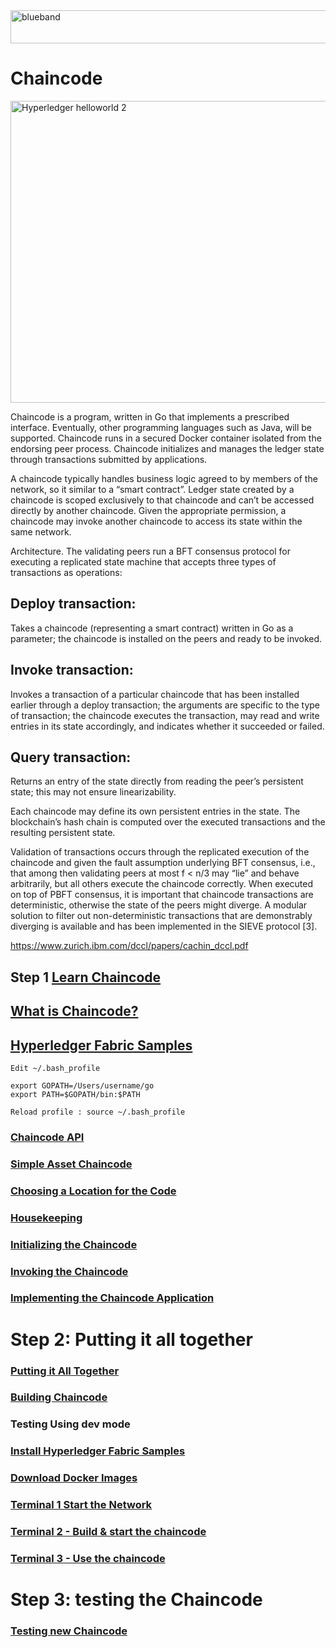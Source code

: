 <img src="https://farm5.staticflickr.com/4503/37148677233_71edc5a37b_o.png" width="1041" height="53" alt="blueband">

# Chaincode

<img src="https://farm5.staticflickr.com/4523/38243385192_43d682cf94_o.png" width="910" height="483" alt="Hyperledger helloworld 2">
<p>
  
Chaincode is a program, written in Go that implements a prescribed interface. Eventually, other programming languages such as Java, will be supported. Chaincode runs in a secured Docker container isolated from the endorsing peer process. Chaincode initializes and manages the ledger state through transactions submitted by applications.
<p>
A chaincode typically handles business logic agreed to by members of the network, so it similar to a “smart contract”. Ledger state created by a chaincode is scoped exclusively to that chaincode and can’t be accessed directly by another chaincode. Given the appropriate permission, a chaincode may invoke another chaincode to access its state within the same network.

<p>
  Architecture.
The  validating  peers  run  a  BFT  consensus  protocol  for  executing  a  replicated  state
machine that accepts three types of transactions as operations:

## Deploy transaction:
Takes a chaincode (representing a smart contract) written in Go as a parameter; the
chaincode is installed on the peers and ready to be invoked.

## Invoke transaction:
Invokes a transaction of a particular chaincode that has been installed earlier through
a deploy transaction; the arguments are specific to the type of transaction; the chaincode executes the
transaction, may read and write entries in its state accordingly, and indicates whether it succeeded or
failed.

## Query transaction:
Returns an entry of the state directly from reading the peer’s persistent state; this
may not ensure linearizability.
<p>
Each chaincode may define its own persistent entries in the state.  The blockchain’s hash chain is
computed over the executed transactions and the resulting persistent state.
<p>
Validation of transactions occurs through the replicated execution of the chaincode and given the
fault assumption underlying BFT consensus, i.e., that among then validating peers at most f < n/3
may “lie” and behave arbitrarily, but all others execute the chaincode correctly.  When executed on top
of PBFT consensus,  it is important that chaincode transactions are deterministic,  otherwise the state
of  the  peers  might  diverge.   A  modular  solution  to  filter  out  non-deterministic  transactions  that  are
demonstrably diverging is available and has been implemented in the SIEVE protocol [3].

https://www.zurich.ibm.com/dccl/papers/cachin_dccl.pdf


## Step 1 [Learn Chaincode](https://github.com/IBM-Blockchain-Archive/learn-chaincode)
## [What is Chaincode?](http://hyperledger-fabric.readthedocs.io/en/release/chaincode4ade.html#what-is-chaincode)
## [Hyperledger Fabric Samples](http://hyperledger-fabric.readthedocs.io/en/release/samples.html)

~~~
Edit ~/.bash_profile 

export GOPATH=/Users/username/go 
export PATH=$GOPATH/bin:$PATH

Reload profile : source ~/.bash_profile
~~~

### [Chaincode API](http://hyperledger-fabric.readthedocs.io/en/release/chaincode4ade.html#chaincode-api)
### [Simple Asset Chaincode](http://hyperledger-fabric.readthedocs.io/en/release/chaincode4ade.html#simple-asset-chaincode)
### [Choosing a Location for the Code](http://hyperledger-fabric.readthedocs.io/en/release/chaincode4ade.html#simple-asset-chaincode)
### [Housekeeping](http://hyperledger-fabric.readthedocs.io/en/release/chaincode4ade.html#housekeeping)
### [Initializing the Chaincode](http://hyperledger-fabric.readthedocs.io/en/release/chaincode4ade.html#initializing-the-chaincode)
### [Invoking the Chaincode](http://hyperledger-fabric.readthedocs.io/en/release/chaincode4ade.html#invoking-the-chaincode)
### [Implementing the Chaincode Application](http://hyperledger-fabric.readthedocs.io/en/release/chaincode4ade.html#implementing-the-chaincode-application)

# Step 2: Putting it all together

### [Putting it All Together ](http://hyperledger-fabric.readthedocs.io/en/release/chaincode4ade.html#pulling-it-all-together)
### [Building Chaincode](http://hyperledger-fabric.readthedocs.io/en/release/chaincode4ade.html#building-chaincode)
### Testing Using dev mode[](http://hyperledger-fabric.readthedocs.io/en/release/chaincode4ade.html#testing-using-dev-mode)
### [Install Hyperledger Fabric Samples](http://hyperledger-fabric.readthedocs.io/en/release/chaincode4ade.html#install-hyperledger-fabric-samples)
### [Download Docker Images](http://hyperledger-fabric.readthedocs.io/en/release/chaincode4ade.html#download-docker-images)
### [Terminal 1 Start the Network](http://hyperledger-fabric.readthedocs.io/en/release/chaincode4ade.html#terminal-1-start-the-network)
### [Terminal 2 - Build & start the chaincode](http://hyperledger-fabric.readthedocs.io/en/release/chaincode4ade.html#terminal-2-build-start-the-chaincode)
### [Terminal 3 - Use the chaincode](http://hyperledger-fabric.readthedocs.io/en/release/chaincode4ade.html#terminal-3-use-the-chaincode)

# Step 3: testing the Chaincode
### [Testing new Chaincode](http://hyperledger-fabric.readthedocs.io/en/release/chaincode4ade.html#testing-new-chaincode)




